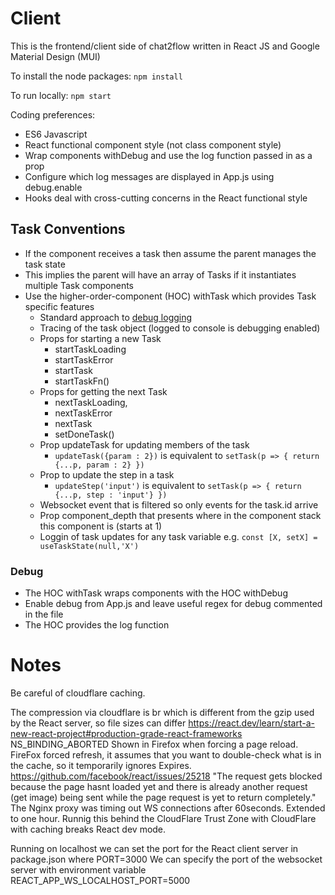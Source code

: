 # Client

This is the frontend/client side of chat2flow written in React JS and Google Material Design (MUI)

To install the node packages:
`npm install` 

To run locally:
 `npm start`

Coding preferences:
* ES6 Javascript
* React functional component style (not class component style)
* Wrap components withDebug and use the log function passed in as a prop
* Configure which log messages are displayed in App.js using debug.enable
* Hooks deal with cross-cutting concerns in the React functional style

## Task Conventions
* If the component receives a task then assume the parent manages the task state
* This implies the parent will have an array of Tasks if it instantiates multiple Task components
* Use the higher-order-component (HOC) withTask which provides Task specific features
  * Standard approach to [debug logging](#Debug)
  * Tracing of the task object (logged to console is debugging enabled)
  * Props for starting a new Task
    * startTaskLoading
    * startTaskError
    * startTask
    * startTaskFn()
  * Props for getting the next Task
    * nextTaskLoading,
    * nextTaskError
    * nextTask
    * setDoneTask()
  * Prop updateTask for updating members of the task  
    * `updateTask({param : 2})` is equivalent to `setTask(p => { return {...p, param : 2} })`
  * Prop to update the step in a task
    * `updateStep('input')` is equivalent to `setTask(p => { return {...p, step : 'input'} })`
  * Websocket event that is filtered so only events for the task.id arrive
  * Prop component_depth that presents where in the component stack this component is (starts at 1)
  * Loggin of task updates for any task variable e.g. `const [X, setX] = useTaskState(null,'X')`

### Debug
* The HOC withTask wraps components with the HOC withDebug
* Enable debug from App.js and leave useful regex for debug commented in the file
* The HOC provides the log function

# Notes
Be careful of cloudflare caching.

The compression via cloudflare is br which is different from the gzip used by the React server, so file sizes can differ
https://react.dev/learn/start-a-new-react-project#production-grade-react-frameworks 
NS_BINDING_ABORTED Shown in Firefox when forcing a page reload. FireFox forced refresh, it assumes that you want to double-check what is in the cache, so it temporarily ignores Expires. https://github.com/facebook/react/issues/25218 "The request gets blocked because the page hasnt loaded yet and there is already another request (get image) being sent while the page request is yet to return completely."
The Nginx proxy was timing out WS connections after 60seconds. Extended to one hour.
Runnig this behind the CloudFlare Trust Zone with CloudFlare with caching breaks React dev mode.

Running on localhost we can set the port for the React client server in package.json where PORT=3000
We can specify the port of the websocket server with environment variable REACT_APP_WS_LOCALHOST_PORT=5000